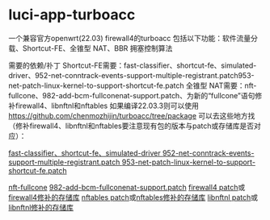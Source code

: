 # luci-app-turboacc
一个兼容官方openwrt(22.03) firewall4的turboacc
包括以下功能：软件流量分载、Shortcut-FE、全锥型 NAT、BBR 拥塞控制算法


需要的依赖/䃼丁
Shortcut-FE需要：fast-classifier、shortcut-fe、simulated-driver、952-net-conntrack-events-support-multiple-registrant.patch953-net-patch-linux-kernel-to-support-shortcut-fe.patch
全锥型 NAT需要：nft-fullcone、982-add-bcm-fullconenat-support.patch、为新的“fullcone”语句修补firewall4、libnftnl和nftables
如果编译22.03.3则可以使用 https://github.com/chenmozhijin/turboacc/tree/package
可以去这些地方找（修补firewall4、libnftnl和nftables要注意现有包的版本与patch或存储库是否对应）：

[ fast-classifier、shortcut-fe、simulated-driver ](https://github.com/coolsnowwolf/lede/tree/master/package/lean/shortcut-fe)
[ 952-net-conntrack-events-support-multiple-registrant.patch ](https://github.com/coolsnowwolf/lede/blob/master/target/linux/generic/hack-5.10/952-net-conntrack-events-support-multiple-registrant.patch)
[953-net-patch-linux-kernel-to-support-shortcut-fe.patch](https://github.com/coolsnowwolf/lede/blob/master/target/linux/generic/hack-5.10/953-net-patch-linux-kernel-to-support-shortcut-fe.patch)

[nft-fullcone](https://github.com/fullcone-nat-nftables/nft-fullcone)
[982-add-bcm-fullconenat-support.patch](https://github.com/coolsnowwolf/lede/blob/master/target/linux/generic/hack-5.10/982-add-bcm-fullconenat-support.patch)
[firewall4 patch](https://github.com/wongsyrone/lede-1/blob/master/package/network/config/firewall4/patches/999-01-firewall4-add-fullcone-support.patch)或[firewall4修补的存储库](https://github.com/wongsyrone/openwrt-firewall4-with-fullcone)
[nftables patch](https://github.com/wongsyrone/lede-1/blob/master/package/network/utils/nftables/patches/999-01-nftables-add-fullcone-expression-support.patch)或[nftables修补的存储库](https://github.com/wongsyrone/nftables-1.0.2-with-fullcone)
[libnftnl patch](https://github.com/wongsyrone/lede-1/blob/master/package/libs/libnftnl/patches/999-01-libnftnl-add-fullcone-expression-support.patch)或[libnftnl修补的存储库](https://github.com/wongsyrone/libnftnl-1.2.1-with-fullcone)





